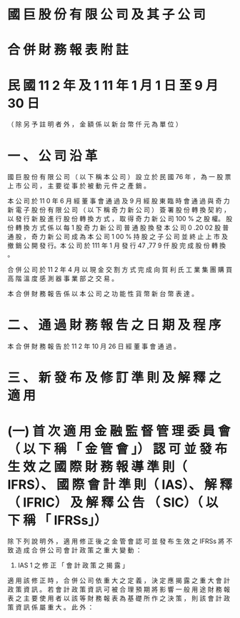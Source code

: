 # 國 巨 股 份 有 限 公 司 及 其 子 公 司

# 合 併 財 務 報 表 附 註

# 民 國 11 2 年 及 1 11 年 1 月 1 日 至 9 月 30 日

（ 除 另 予 註 明 者 外 ， 金 額 係 以 新 台 幣 仟 元 為 單 位 ）

# 一 、 公 司 沿 革

國 巨 股 份 有 限 公 司 （ 以 下 稱 本 公 司 ） 設 立 於 民 國 76 年 ， 為 一 股 票 上 市 公 司 ， 主 要 從 事 於 被 動 元 件 之 產 銷 。

本 公 司 於 11 0 年 6 月 經 董 事 會 通 過 及 9 月 經 股 東 臨 時 會 通 過 與 奇 力 新 電 子 股 份 有 限 公 司 （ 以 下 稱 奇 力 新 公 司 ） 簽 署 股 份 轉 換 契 約 ， 以 發 行 新 股 進 行 股 份 轉 換 方 式 ， 取 得 奇 力 新 公 司 100 % 之 股 權。 股 份 轉 換 方 式 係 以 每 1 股 奇 力 新 公 司 普 通 股 換 發 本 公 司 0 .20 02 股 普 通 股 ， 奇 力 新 公 司 成 為 本 公 司 1 00 % 持 股 之 子 公 司 並 終 止 上 市 及 撤 銷 公 開 發 行。本 公 司 於 111 年 1 月 發 行 47 ,77 9 仟 股 完 成 股 份 轉 換 。

合 併 公 司 於 11 2 年 4 月 以 現 金 交 割 方 式 完 成 向 賀 利 氏 工 業 集 團 購 買 高 階 溫 度 感 測 器 事 業 部 之 交 易 。

本 合 併 財 務 報 告 係 以 本 公 司 之 功 能 性 貨 幣 新 台 幣 表 達 。

# 二 、 通 過 財 務 報 告 之 日 期 及 程 序

本 合 併 財 務 報 告 於 11 2 年 10 月 26 日 經 董 事 會 通 過 。

# 三 、 新 發 布 及 修 訂 準 則 及 解 釋 之 適 用

# (一) 首 次 適 用 金 融 監 督 管 理 委 員 會 （ 以 下 稱 「 金 管 會 」） 認 可 並 發 布 生 效 之 國 際 財 務 報 導 準 則（ IFRS）、 國 際 會 計 準 則（ IAS）、 解 釋（ IFRIC） 及 解 釋 公 告 （ SIC）（ 以 下 稱 「 IFRSs」）

除 下 列 說 明 外 ， 適 用 修 正 後 之 金 管 會 認 可 並 發 布 生 效 之 IFRSs 將 不 致 造 成 合 併 公 司 會 計 政 策 之 重 大 變 動 ：

1. IAS 1 之 修 正 「 會 計 政 策 之 揭 露 」

適 用 該 修 正 時 ， 合 併 公 司 依 重 大 之 定 義 ， 決 定 應 揭 露 之 重 大 會 計 政 策 資 訊 。 若 會 計 政 策 資 訊 可 被 合 理 預 期 將 影 響 一 般 用 途 財 務 報 表 之 主 要 使 用 者 以 該 等 財 務 報 表 為 基 礎 所 作 之 決 策 ， 則 該 會 計 政 策 資 訊 係 屬 重 大 。 此 外 ：